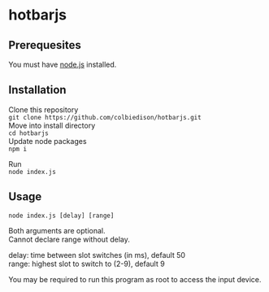 # hotbarjs
Prerequesites
-------------
You must have [node.js](https://nodejs.org/en/download/) installed.

Installation
------------
Clone this repository  
`git clone https://github.com/colbiedison/hotbarjs.git`  
Move into install directory  
`cd hotbarjs`  
Update node packages  
`npm i`  

Run  
`node index.js`  

Usage
-----
`node index.js [delay] [range]`

Both arguments are optional.  
Cannot declare range without delay.

delay: time between slot switches (in ms), default 50  
range: highest slot to switch to (2-9), default 9

You may be required to run this program as root to access the input device.

